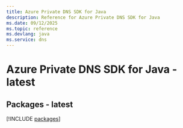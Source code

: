 ```yaml
---
title: Azure Private DNS SDK for Java
description: Reference for Azure Private DNS SDK for Java
ms.date: 09/12/2025
ms.topic: reference
ms.devlang: java
ms.service: dns
---
```

# Azure Private DNS SDK for Java - latest
## Packages - latest
[!INCLUDE [packages](private-dns-index.md)]